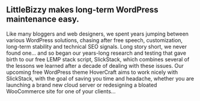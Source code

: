 ## LittleBizzy makes long-term WordPress maintenance easy.

Like many bloggers and web designers, we spent years jumping between various WordPress solutions, chasing after free speech, customization, long-term stability and technical SEO signals. Long story short, we never found one... and so began our years-long research and testing that gave birth to our free LEMP stack script, SlickStack, which combines several of the lessons we learned after a decade of dealing with these issues. Our upcoming free WordPress theme HoverCraft aims to work nicely with SlickStack, with the goal of saving you time and headache, whether you are launching a brand new cloud server or redesigning a bloated WooCommerce site for one of your clients...

<!--

**Here are some ideas to get you started:**

🙋‍♀️ A short introduction - what is your organization all about?
🌈 Contribution guidelines - how can the community get involved?
👩‍💻 Useful resources - where can the community find your docs? Is there anything else the community should know?
🍿 Fun facts - what does your team eat for breakfast?
🧙 Remember, you can do mighty things with the power of [Markdown](https://docs.github.com/github/writing-on-github/getting-started-with-writing-and-formatting-on-github/basic-writing-and-formatting-syntax)
-->
